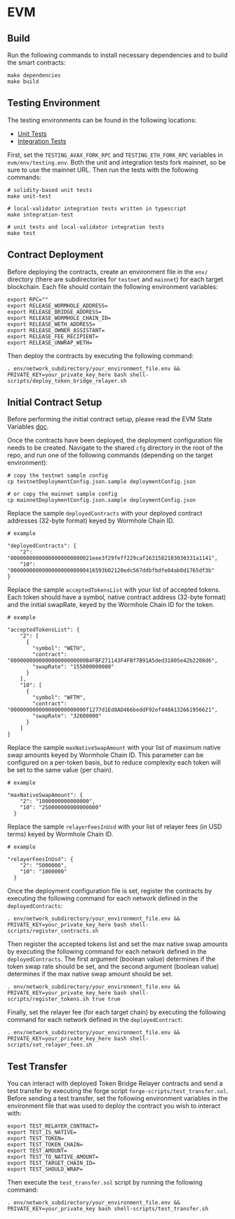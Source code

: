 # EVM

## Build

Run the following commands to install necessary dependencies and to build the smart contracts:

```
make dependencies
make build
```

## Testing Environment

The testing environments can be found in the following locations:

- [Unit Tests](./forge-test/)
- [Integration Tests](./ts/test/01_token_bridge_relayer.ts)

First, set the `TESTING_AVAX_FORK_RPC` and `TESTING_ETH_FORK_RPC` variables in `evm/env/testing.env`. Both the unit and integration tests fork mainnet, so be sure to use the mainnet URL. Then run the tests with the following commands:

```
# solidity-based unit tests
make unit-test

# local-validator integration tests written in typescript
make integration-test

# unit tests and local-validator integration tests
make test
```

## Contract Deployment

Before deploying the contracts, create an environment file in the `env/` directory (there are subdirectories for `testnet` and `mainnet`) for each target blockchain. Each file should contain the following environment variables:

```
export RPC=""
export RELEASE_WORMHOLE_ADDRESS=
export RELEASE_BRIDGE_ADDRESS=
export RELEASE_WORMHOLE_CHAIN_ID=
export RELEASE_WETH_ADDRESS=
export RELEASE_OWNER_ASSISTANT=
export RELEASE_FEE_RECIPIENT=
export RELEASE_UNWRAP_WETH=
```

Then deploy the contracts by executing the following command:

```
. env/network_subdirectory/your_environment_file.env && PRIVATE_KEY=your_private_key_here bash shell-scripts/deploy_token_bridge_relayer.sh
```

## Initial Contract Setup

Before performing the initial contract setup, please read the EVM State Variables [doc](../docs/EVM_STATE_VARIABLES.md).

Once the contracts have been deployed, the deployment configuration file needs to be created. Navigate to the shared `cfg` directory in the root of the repo, and run one of the following commands (depending on the target environment):

```
# copy the testnet sample config
cp testnetDeploymentConfig.json.sample deploymentConfig.json

# or copy the mainnet sample config
cp mainnetDeploymentConfig.json.sample deploymentConfig.json
```

Replace the sample `deployedContracts` with your deployed contract addresses (32-byte format) keyed by Wormhole Chain ID.

```
# example

"deployedContracts": {
    "2": "00000000000000000000000021eee3f29feff229caf1631582103030331a1141",
    "10": "000000000000000000000000416593b02120edc567ddbfbdfe84ab0d1765df3b"
}
```

Replace the sample `acceptedTokensList` with your list of accepted tokens. Each token should have a symbol, native contract address (32-byte format) and the initial swapRate, keyed by the Wormhole Chain ID for the token.

```
# example

"acceptedTokensList": {
    "2": [
      {
        "symbol": "WETH",
        "contract": "000000000000000000000000B4FBF271143F4FBf7B91A5ded31805e42b2208d6",
        "swapRate": "155000000000"
      }
    ],
    "10": [
      {
        "symbol": "WFTM",
        "contract": "000000000000000000000000f1277d1Ed8AD466beddF92ef448A132661956621",
        "swapRate": "32600000"
      }
    ]
}
```

Replace the sample `maxNativeSwapAmount` with your list of maximum native swap amounts keyed by Wormhole Chain ID. This parameter can be configured on a per-token basis, but to reduce complexity each token will be set to the same value (per chain).

```
# example

"maxNativeSwapAmount": {
    "2": "1000000000000000",
    "10": "250000000000000000"
  }
```

Replace the sample `relayerFeesInUsd` with your list of relayer fees (in USD terms) keyed by Wormhole Chain ID.

```
# example

"relayerFeesInUsd": {
    "2": "5000000",
    "10": "1000000"
  }
```

Once the deployment configuration file is set, register the contracts by executing the following command for each network defined in the `deployedContracts`:

```
. env/network_subdirectory/your_environment_file.env && PRIVATE_KEY=your_private_key_here bash shell-scripts/register_contracts.sh
```

Then register the accepted tokens list and set the max native swap amounts by executing the following command for each network defined in the `deployedContracts`. The first argument (boolean value) determines if the token swap rate should be set, and the second argument (boolean value) determines if the max native swap amount should be set.

```
. env/network_subdirectory/your_environment_file.env && PRIVATE_KEY=your_private_key_here bash shell-scripts/register_tokens.sh true true
```

Finally, set the relayer fee (for each target chain) by executing the following command for each network defined in the `deployedContract`:

```
. env/network_subdirectory/your_environment_file.env && PRIVATE_KEY=your_private_key_here bash shell-scripts/set_relayer_fees.sh
```

## Test Transfer

You can interact with deployed Token Bridge Relayer contracts and send a test transfer by executing the forge script `forge-scripts/test_transfer.sol`. Before sending a test transfer, set the following environment variables in the environment file that was used to deploy the contract you wish to interact with:

```
export TEST_RELAYER_CONTRACT=
export TEST_IS_NATIVE=
export TEST_TOKEN=
export TEST_TOKEN_CHAIN=
export TEST_AMOUNT=
export TEST_TO_NATIVE_AMOUNT=
export TEST_TARGET_CHAIN_ID=
export TEST_SHOULD_WRAP=
```

Then execute the `test_transfer.sol` script by running the following command:

```
. env/network_subdirectory/your_environment_file.env && PRIVATE_KEY=your_private_key bash shell-scripts/test_transfer.sh
```
